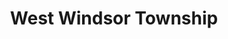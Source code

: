 ---
title: West Windsor Township
url: /west-windsor-township/
latitude: 40.259
longitude: -74.616
---